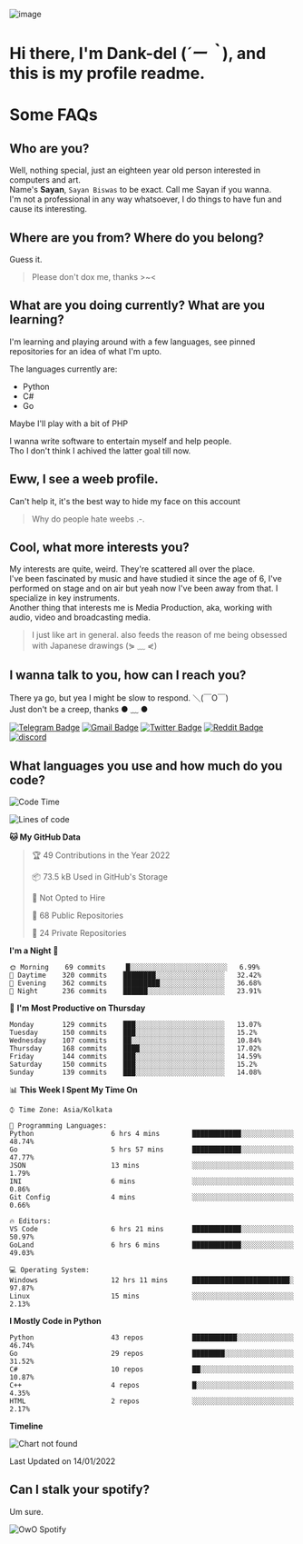![image](https://user-images.githubusercontent.com/63096193/125182844-29f20800-e22f-11eb-8dc9-b0f2d29647bb.png)

# **Hi there, I'm Dank-del (*´ー｀*), and this is my profile readme.**
<!--  [![Profile views](https://gpvc.arturio.dev/dank-del)](https://github.com/dank-del) -->
# Some FAQs

## **Who are you?**

Well, nothing special, just an eighteen year old person interested in computers and art. \
Name's **Sayan**, `Sayan Biswas` to be exact. Call me Sayan if you wanna. \
I'm not a professional in any way whatsoever, I do things to have fun and cause its interesting.

## **Where are you from? Where do you belong?**

Guess it.
> Please don't dox me, thanks >~<

## **What are you doing currently? What are you learning?**

I'm learning and playing around with a few languages, see pinned repositories for an idea of what I'm upto.

The languages currently are:

- Python
- C#
- Go

Maybe I'll play with a bit of PHP

I wanna write software to entertain myself and help people. \
Tho I don't think I achived the latter goal till now.

## **Eww, I see a weeb profile.**

Can't help it, it's the best way to hide my face on this account
> Why do people hate weebs .-.

## **Cool, what more interests you?**

My interests are quite, weird. They're scattered all over the place. \
I've been fascinated by music and have studied it since the age of 6, I've performed on stage and on air but yeah now I've been away from that. I specialize in key instruments. \
Another thing that interests me is Media Production, aka, working with audio, video and broadcasting media.

> I just like art in general. also feeds the reason of me being obsessed with Japanese drawings (⋟ ﹏ ⋞)

## **I wanna talk to you, how can I reach you?**

There ya go, but yea I might be slow to respond. ＼(￣O￣) \
Just don't be a creep, thanks ● ﹏ ●

[![Telegram Badge](https://img.shields.io/badge/-dank_as_fuck-1ca0f1?style=flat-square&logo=telegram&logoColor=white&link=https://t.me/dank_as_fuck)](https://t.me/dank_as_fuck)
[![Gmail Badge](https://img.shields.io/badge/-chizuru@kanojo.tk-c14438?style=flat-square&logo=Gmail&logoColor=white&link=mailto:chizuru@kanojo.tk)](mailto:chizuru@kanojo.tk)
[![Twitter Badge](https://img.shields.io/twitter/follow/TheDankDel?style=social)](https://twitter.com/TheDankDel)
[![Reddit Badge](https://img.shields.io/reddit/user-karma/combined/dank_as_fuck_?style=social)](https://www.reddit.com/user/dank_as_fuck_/)
[![discord](https://discord-md-badge.vercel.app/api/shield/506536929152466945?style=social)](https://discordapp.com/users/506536929152466945)

## **What languages you use and how much do you code?**

<!--START_SECTION:waka-->
![Code Time](http://img.shields.io/badge/Code%20Time-343%20hrs%202%20mins-blue)

![Lines of code](https://img.shields.io/badge/From%20Hello%20World%20I%27ve%20Written-870%20Thousand%20lines%20of%20code-blue)

**🐱 My GitHub Data** 

> 🏆 49 Contributions in the Year 2022
 > 
> 📦 73.5 kB Used in GitHub's Storage 
 > 
> 🚫 Not Opted to Hire
 > 
> 📜 68 Public Repositories 
 > 
> 🔑 24 Private Repositories  
 > 
**I'm a Night 🦉** 

```text
🌞 Morning    69 commits     █░░░░░░░░░░░░░░░░░░░░░░░░   6.99% 
🌆 Daytime    320 commits    ████████░░░░░░░░░░░░░░░░░   32.42% 
🌃 Evening    362 commits    █████████░░░░░░░░░░░░░░░░   36.68% 
🌙 Night      236 commits    ██████░░░░░░░░░░░░░░░░░░░   23.91%

```
📅 **I'm Most Productive on Thursday** 

```text
Monday       129 commits    ███░░░░░░░░░░░░░░░░░░░░░░   13.07% 
Tuesday      150 commits    ███░░░░░░░░░░░░░░░░░░░░░░   15.2% 
Wednesday    107 commits    ██░░░░░░░░░░░░░░░░░░░░░░░   10.84% 
Thursday     168 commits    ████░░░░░░░░░░░░░░░░░░░░░   17.02% 
Friday       144 commits    ███░░░░░░░░░░░░░░░░░░░░░░   14.59% 
Saturday     150 commits    ███░░░░░░░░░░░░░░░░░░░░░░   15.2% 
Sunday       139 commits    ███░░░░░░░░░░░░░░░░░░░░░░   14.08%

```


📊 **This Week I Spent My Time On** 

```text
⌚︎ Time Zone: Asia/Kolkata

💬 Programming Languages: 
Python                   6 hrs 4 mins        ████████████░░░░░░░░░░░░░   48.74% 
Go                       5 hrs 57 mins       ████████████░░░░░░░░░░░░░   47.77% 
JSON                     13 mins             ░░░░░░░░░░░░░░░░░░░░░░░░░   1.79% 
INI                      6 mins              ░░░░░░░░░░░░░░░░░░░░░░░░░   0.86% 
Git Config               4 mins              ░░░░░░░░░░░░░░░░░░░░░░░░░   0.66%

🔥 Editors: 
VS Code                  6 hrs 21 mins       ████████████░░░░░░░░░░░░░   50.97% 
GoLand                   6 hrs 6 mins        ████████████░░░░░░░░░░░░░   49.03%

💻 Operating System: 
Windows                  12 hrs 11 mins      ████████████████████████░   97.87% 
Linux                    15 mins             ░░░░░░░░░░░░░░░░░░░░░░░░░   2.13%

```

**I Mostly Code in Python** 

```text
Python                   43 repos            ███████████░░░░░░░░░░░░░░   46.74% 
Go                       29 repos            ████████░░░░░░░░░░░░░░░░░   31.52% 
C#                       10 repos            ██░░░░░░░░░░░░░░░░░░░░░░░   10.87% 
C++                      4 repos             █░░░░░░░░░░░░░░░░░░░░░░░░   4.35% 
HTML                     2 repos             ░░░░░░░░░░░░░░░░░░░░░░░░░   2.17%

```


**Timeline**

![Chart not found](https://raw.githubusercontent.com/Dank-del/Dank-del/main/charts/bar_graph.png) 


 Last Updated on 14/01/2022
<!--END_SECTION:waka-->

## **Can I stalk your spotify?**

Um sure.

![OwO Spotify](https://spotify-recently-played-readme.vercel.app/api?user=31fdrsslnr7nvq4ytqwtw7c4rxfm&count=5)
